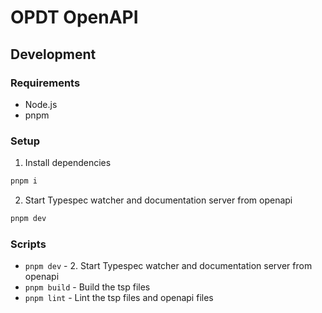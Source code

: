 # OPDT OpenAPI

## Development

### Requirements

- Node.js
- pnpm

### Setup

1. Install dependencies

```bash
pnpm i
```

2. Start Typespec watcher and documentation server from openapi

```bash
pnpm dev
```

### Scripts

- `pnpm dev` - 2. Start Typespec watcher and documentation server from openapi
- `pnpm build` - Build the tsp files
- `pnpm lint` - Lint the tsp files and openapi files
